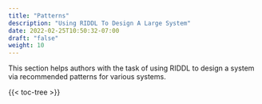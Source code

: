 ```yaml
---
title: "Patterns"
description: "Using RIDDL To Design A Large System"
date: 2022-02-25T10:50:32-07:00 
draft: "false"
weight: 10
---
```


This section helps authors with the task of using RIDDL to design a system via recommended patterns for various systems.


{{< toc-tree >}}